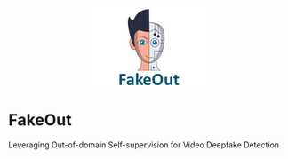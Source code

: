 <div align="center">
<img src="fakeout_logo.png" alt="logo"></img>
</div>


# FakeOut
Leveraging Out-of-domain Self-supervision for Video Deepfake Detection
